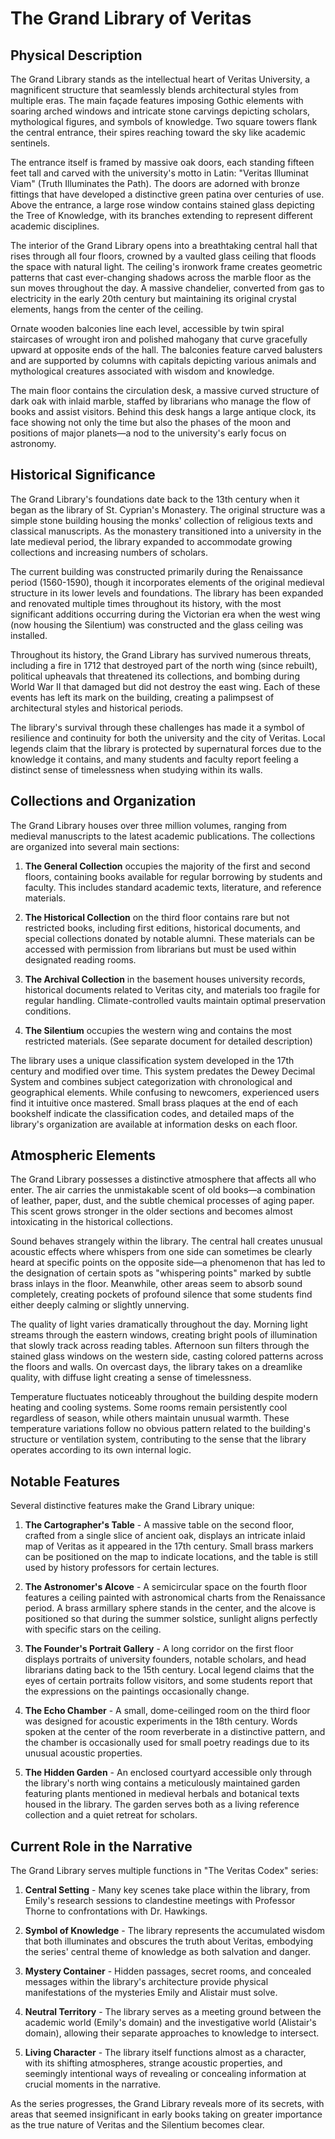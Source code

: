 # The Grand Library of Veritas

## Physical Description

The Grand Library stands as the intellectual heart of Veritas University, a magnificent structure that seamlessly blends architectural styles from multiple eras. The main façade features imposing Gothic elements with soaring arched windows and intricate stone carvings depicting scholars, mythological figures, and symbols of knowledge. Two square towers flank the central entrance, their spires reaching toward the sky like academic sentinels.

The entrance itself is framed by massive oak doors, each standing fifteen feet tall and carved with the university's motto in Latin: "Veritas Illuminat Viam" (Truth Illuminates the Path). The doors are adorned with bronze fittings that have developed a distinctive green patina over centuries of use. Above the entrance, a large rose window contains stained glass depicting the Tree of Knowledge, with its branches extending to represent different academic disciplines.

The interior of the Grand Library opens into a breathtaking central hall that rises through all four floors, crowned by a vaulted glass ceiling that floods the space with natural light. The ceiling's ironwork frame creates geometric patterns that cast ever-changing shadows across the marble floor as the sun moves throughout the day. A massive chandelier, converted from gas to electricity in the early 20th century but maintaining its original crystal elements, hangs from the center of the ceiling.

Ornate wooden balconies line each level, accessible by twin spiral staircases of wrought iron and polished mahogany that curve gracefully upward at opposite ends of the hall. The balconies feature carved balusters and are supported by columns with capitals depicting various animals and mythological creatures associated with wisdom and knowledge.

The main floor contains the circulation desk, a massive curved structure of dark oak with inlaid marble, staffed by librarians who manage the flow of books and assist visitors. Behind this desk hangs a large antique clock, its face showing not only the time but also the phases of the moon and positions of major planets—a nod to the university's early focus on astronomy.

## Historical Significance

The Grand Library's foundations date back to the 13th century when it began as the library of St. Cyprian's Monastery. The original structure was a simple stone building housing the monks' collection of religious texts and classical manuscripts. As the monastery transitioned into a university in the late medieval period, the library expanded to accommodate growing collections and increasing numbers of scholars.

The current building was constructed primarily during the Renaissance period (1560-1590), though it incorporates elements of the original medieval structure in its lower levels and foundations. The library has been expanded and renovated multiple times throughout its history, with the most significant additions occurring during the Victorian era when the west wing (now housing the Silentium) was constructed and the glass ceiling was installed.

Throughout its history, the Grand Library has survived numerous threats, including a fire in 1712 that destroyed part of the north wing (since rebuilt), political upheavals that threatened its collections, and bombing during World War II that damaged but did not destroy the east wing. Each of these events has left its mark on the building, creating a palimpsest of architectural styles and historical periods.

The library's survival through these challenges has made it a symbol of resilience and continuity for both the university and the city of Veritas. Local legends claim that the library is protected by supernatural forces due to the knowledge it contains, and many students and faculty report feeling a distinct sense of timelessness when studying within its walls.

## Collections and Organization

The Grand Library houses over three million volumes, ranging from medieval manuscripts to the latest academic publications. The collections are organized into several main sections:

1. **The General Collection** occupies the majority of the first and second floors, containing books available for regular borrowing by students and faculty. This includes standard academic texts, literature, and reference materials.

2. **The Historical Collection** on the third floor contains rare but not restricted books, including first editions, historical documents, and special collections donated by notable alumni. These materials can be accessed with permission from librarians but must be used within designated reading rooms.

3. **The Archival Collection** in the basement houses university records, historical documents related to Veritas city, and materials too fragile for regular handling. Climate-controlled vaults maintain optimal preservation conditions.

4. **The Silentium** occupies the western wing and contains the most restricted materials. (See separate document for detailed description)

The library uses a unique classification system developed in the 17th century and modified over time. This system predates the Dewey Decimal System and combines subject categorization with chronological and geographical elements. While confusing to newcomers, experienced users find it intuitive once mastered. Small brass plaques at the end of each bookshelf indicate the classification codes, and detailed maps of the library's organization are available at information desks on each floor.

## Atmospheric Elements

The Grand Library possesses a distinctive atmosphere that affects all who enter. The air carries the unmistakable scent of old books—a combination of leather, paper, dust, and the subtle chemical processes of aging paper. This scent grows stronger in the older sections and becomes almost intoxicating in the historical collections.

Sound behaves strangely within the library. The central hall creates unusual acoustic effects where whispers from one side can sometimes be clearly heard at specific points on the opposite side—a phenomenon that has led to the designation of certain spots as "whispering points" marked by subtle brass inlays in the floor. Meanwhile, other areas seem to absorb sound completely, creating pockets of profound silence that some students find either deeply calming or slightly unnerving.

The quality of light varies dramatically throughout the day. Morning light streams through the eastern windows, creating bright pools of illumination that slowly track across reading tables. Afternoon sun filters through the stained glass windows on the western side, casting colored patterns across the floors and walls. On overcast days, the library takes on a dreamlike quality, with diffuse light creating a sense of timelessness.

Temperature fluctuates noticeably throughout the building despite modern heating and cooling systems. Some rooms remain persistently cool regardless of season, while others maintain unusual warmth. These temperature variations follow no obvious pattern related to the building's structure or ventilation system, contributing to the sense that the library operates according to its own internal logic.

## Notable Features

Several distinctive features make the Grand Library unique:

1. **The Cartographer's Table** - A massive table on the second floor, crafted from a single slice of ancient oak, displays an intricate inlaid map of Veritas as it appeared in the 17th century. Small brass markers can be positioned on the map to indicate locations, and the table is still used by history professors for certain lectures.

2. **The Astronomer's Alcove** - A semicircular space on the fourth floor features a ceiling painted with astronomical charts from the Renaissance period. A brass armillary sphere stands in the center, and the alcove is positioned so that during the summer solstice, sunlight aligns perfectly with specific stars on the ceiling.

3. **The Founder's Portrait Gallery** - A long corridor on the first floor displays portraits of university founders, notable scholars, and head librarians dating back to the 15th century. Local legend claims that the eyes of certain portraits follow visitors, and some students report that the expressions on the paintings occasionally change.

4. **The Echo Chamber** - A small, dome-ceilinged room on the third floor was designed for acoustic experiments in the 18th century. Words spoken at the center of the room reverberate in a distinctive pattern, and the chamber is occasionally used for small poetry readings due to its unusual acoustic properties.

5. **The Hidden Garden** - An enclosed courtyard accessible only through the library's north wing contains a meticulously maintained garden featuring plants mentioned in medieval herbals and botanical texts housed in the library. The garden serves both as a living reference collection and a quiet retreat for scholars.

## Current Role in the Narrative

The Grand Library serves multiple functions in "The Veritas Codex" series:

1. **Central Setting** - Many key scenes take place within the library, from Emily's research sessions to clandestine meetings with Professor Thorne to confrontations with Dr. Hawkings.

2. **Symbol of Knowledge** - The library represents the accumulated wisdom that both illuminates and obscures the truth about Veritas, embodying the series' central theme of knowledge as both salvation and danger.

3. **Mystery Container** - Hidden passages, secret rooms, and concealed messages within the library's architecture provide physical manifestations of the mysteries Emily and Alistair must solve.

4. **Neutral Territory** - The library serves as a meeting ground between the academic world (Emily's domain) and the investigative world (Alistair's domain), allowing their separate approaches to knowledge to intersect.

5. **Living Character** - The library itself functions almost as a character, with its shifting atmospheres, strange acoustic properties, and seemingly intentional ways of revealing or concealing information at crucial moments in the narrative.

As the series progresses, the Grand Library reveals more of its secrets, with areas that seemed insignificant in early books taking on greater importance as the true nature of Veritas and the Silentium becomes clear.
